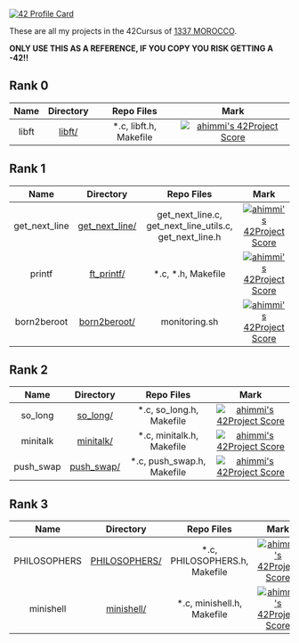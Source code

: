 [![42 Profile Card](https://badge42.vercel.app/api/v2/cl1mm6az2003509l58orqwq4c/stats?cursusId=21&coalitionId=73)](https://github.com/ahimmii)

These are all my projects in the 42Cursus of [1337 MOROCCO](https://www.1337.ma/).

**ONLY USE THIS AS A REFERENCE, IF YOU COPY YOU RISK GETTING A -42!!**

## Rank 0

|			Name				|	Directory	| Repo Files | Mark |
|:-----------------------------------:|:------------------:|:--------------:|:--------------:|
libft								|	[libft/](https://github.com/ahimmii/libft)		| *.c, libft.h, Makefile | [![ahimmi's 42Project Score](https://badge42.vercel.app/api/v2/cl1mm6az2003509l58orqwq4c/project/2395284)](https://github.com/ahimmii/libft) |

## Rank 1

|			Name				|	Directory	| Repo Files | Mark |
|:-----------------------------------:|:------------------:|:--------------:|:--------------:|
get_next_line								|	[get_next_line/](https://github.com/ahimmii/get_next_line)		| get_next_line.c, get_next_line_utils.c, get_next_line.h | [![ahimmi's 42Project Score](https://badge42.vercel.app/api/v2/cl1mm6az2003509l58orqwq4c/project/2395284)](https://github.com/ahimmii/get_next_line) |
printf								|	[ft_printf/](https://github.com/ahimmii/printf) | *.c, *.h, Makefile | [![ahimmi's 42Project Score](https://badge42.vercel.app/api/v2/cl1mm6az2003509l58orqwq4c/project/2411057)](https://github.com/ahimmii/printf) |
born2beroot								|	[born2beroot/]()		| monitoring.sh | [![ahimmi's 42Project Score](https://badge42.vercel.app/api/v2/cl1mm6az2003509l58orqwq4c/project/2412033)]() |

## Rank 2

|			Name				|	Directory	| Repo Files | Mark |
|:-----------------------------------:|:------------------:|:--------------:|:--------------:|
so_long								|	[so_long/](https://github.com/ahimmii/so_long)		| *.c, so_long.h, Makefile | [![ahimmi's 42Project Score](https://badge42.vercel.app/api/v2/cl1mm6az2003509l58orqwq4c/project/2437333)](https://github.com/ahimmii/so_long) |
minitalk								|	[minitalk/](https://github.com/ahimmii/minitalk)		| *.c, minitalk.h, Makefile | [![ahimmi's 42Project Score](https://badge42.vercel.app/api/v2/cl1mm6az2003509l58orqwq4c/project/2441579)](https://github.com/ahimmii/minitalk) |
push_swap								|	[push_swap/](https://github.com/ahimmii/push_swap)		| *.c, push_swap.h, Makefile | [![ahimmi's 42Project Score](https://badge42.vercel.app/api/v2/cl1mm6az2003509l58orqwq4c/project/2441579)](https://github.com/ahimmii/push_swap) |

## Rank 3

|			Name				|	Directory	| Repo Files | Mark |
|:-----------------------------------:|:------------------:|:--------------:|:--------------:|
PHILOSOPHERS								|	[PHILOSOPHERS/](https://github.com/ahimmii/PHILOSOPHERS)		| *.c, PHILOSOPHERS.h, Makefile | [![ahimmi's 42Project Score](https://badge42.vercel.app/api/v2/cl1mm6az2003509l58orqwq4c/project/2490941)](https://github.com/ahimmii/PHILOSOPHERS) |
minishell								|	[minishell/](https://github.com/ahimmii/minishell)		| *.c, minishell.h, Makefile | [![ahimmi's 42Project Score](https://badge42.vercel.app/api/v2/cl1mm6az2003509l58orqwq4c/project/2514610)](https://github.com/ahimmii/minishell) |
